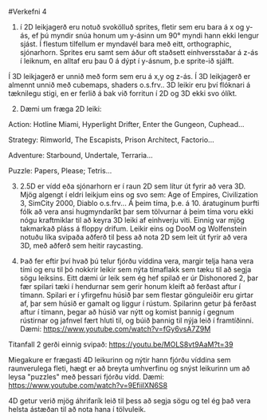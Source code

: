 #Verkefni 4

1. í 2D leikjagerð eru notuð svokölluð sprites, fletir sem eru bara á x og y-ás, ef þú myndir snúa honum um y-ásinn um 90° myndi hann ekki lengur sjást. Í flestum tilfellum er myndavél bara með eitt, orthographic, sjónarhorn. Sprites eru samt sem áður oft staðsett einhversstaðar á z-ás í leiknum, en alltaf eru þau 0 á dýpt í y-ásnum, þ.e sprite-ið sjálft.

Í 3D leikjagerð er unnið með form sem eru á x,y og z-ás. Í 3D leikjagerð er almennt unnið með cubemaps, shaders o.s.frv.. 3D leikir eru því flóknari á tæknilegu stigi, en er ferlið á bak við forritun í 2D og 3D ekki svo ólíkt.


2. Dæmi um fræga 2D leiki:

Action: Hotline Miami, Hyperlight Drifter, Enter the Gungeon, Cuphead...

Strategy: Rimworld, The Escapists, Prison Architect, Factorio...

Adventure: Starbound, Undertale, Terraria...

Puzzle: Papers, Please; Tetris... 


3. 2.5D er vídd eða sjónarhorn er í raun 2D sem lítur út fyrir að vera 3D.
Mjög algengt í eldri leikjum eins og svo sem: Age of Empires, Civilization 3, SimCity 2000, Diablo o.s.frv... 
Á þeim tíma, þ.e. á 10. áratuginum þurfti fólk að vera ansi hugmyndaríkt þar sem tölvurnar á þeim tíma voru ekki nógu kraftmiklar til að keyra 3D leiki af einhverju viti. Einnig var mjög takmarkað pláss á floppy drifum.
Leikir eins og DooM og Wolfenstein notuðu líka svipaða aðferð til þess að nota 2D sem leit út fyrir að vera 3D, með aðferð sem heitir raycasting.


4. Það fer eftir því hvað þú telur fjórðu víddina vera, margir telja hana vera tími og eru til þó nokkrir leikir sem nýta tímaflakk sem tæku til að segja sögu leiksins. Eitt dæmi úr leik sem ég hef spilað er úr Dishonored 2, þar fær spilari tæki í hendurnar sem gerir honum kleift að ferðast aftur í tímann. Spilari er í yfirgefnu húsið þar sem flestar gönguleiðir eru girtar af, þar sem húsið er gamalt og liggur í rústum. Spilarinn getur þá ferðast aftur í tímann, þegar að húsið var nýtt og komist þannig í gegnum rústirnar og jafnvel fært hluti til, og búið þannig til nýja leið í framtíðinni.
Dæmi: https://www.youtube.com/watch?v=fGy6vsA7Z9M

Titanfall 2 gerði einnig svipað: https://youtu.be/MOLS8vt9AaM?t=39

Miegakure er frægasti 4D leikurinn og nýtir hann fjórðu víddina sem raunverulega fleti, hægt er að breyta umhverfinu og snýst leikurinn um að leysa "puzzles" með þessari fjórðu vídd.
Dæmi: https://www.youtube.com/watch?v=9EfiilXN6S8

4D getur verið mjög áhrifarík leið til þess að segja sögu og tel ég það vera helsta ástæðan til að nota hana í tölvuleik.